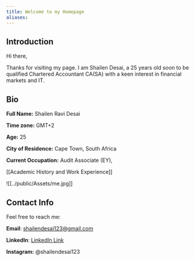 ```yaml
---
title: Welcome to my Homepage
aliases:
---
```



## Introduction

Hi there,

Thanks for visiting my page. I am Shailen Desai, a 25 years old soon to be qualified Chartered Accountant CA(SA) with a keen interest in financial markets and IT.



## Bio
**Full Name:** Shailen Ravi Desai

**Time zone:** GMT+2

**Age:** 25

**City of Residence:** Cape Town, South Africa

**Current Occupation:** Audit Associate (EY),   

[[Academic History and Work Experience]]


![[../public/Assets/me.jpg]]



## Contact Info

Feel free to reach me:

**Email**: shailendesai123@gmail.com

**LinkedIn**:  [LinkedIn Link](https://www.linkedin.com/in/shailen-d-572300120/)

**Instagram:** @shailendesai123